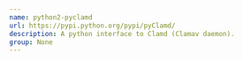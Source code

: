 ```yaml
---
name: python2-pyclamd
url: https://pypi.python.org/pypi/pyClamd/
description: A python interface to Clamd (Clamav daemon).
group: None
---
```

